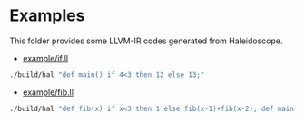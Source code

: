 # Examples

This folder provides some LLVM-IR codes generated from Haleidoscope.

- [example/if.ll](example/if.ll)

```bash
./build/hal "def main() if 4<3 then 12 else 13;"
```

- [example/fib.ll](example/fib.ll)

```bash
./build/hal "def fib(x) if x<3 then 1 else fib(x-1)+fib(x-2); def main() fib(10);" > example/fib.ll
```
